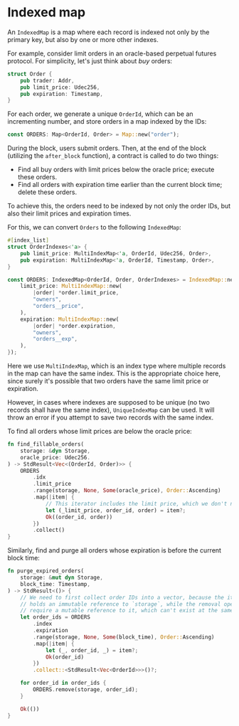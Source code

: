 # Indexed map

An `IndexedMap` is a map where each record is indexed not only by the primary key, but also by one or more other indexes.

For example, consider limit orders in an oracle-based perpetual futures protocol. For simplicity, let's just think about _buy_ orders:

```rust
struct Order {
    pub trader: Addr,
    pub limit_price: Udec256,
    pub expiration: Timestamp,
}
```

For each order, we generate a unique `OrderId`, which can be an incrementing number, and store orders in a map indexed by the IDs:

```rust
const ORDERS: Map<OrderId, Order> = Map::new("order");
```

During the block, users submit orders. Then, at the end of the block (utilizing the `after_block` function), a contract is called to do two things:

- Find all buy orders with limit prices below the oracle price; execute these orders.
- Find all orders with expiration time earlier than the current block time; delete these orders.

To achieve this, the orders need to be indexed by not only the order IDs, but also their limit prices and expiration times.

For this, we can convert `Orders` to the following `IndexedMap`:

```rust
#[index_list]
struct OrderIndexes<'a> {
    pub limit_price: MultiIndexMap<'a, OrderId, Udec256, Order>,
    pub expiration: MultiIndexMap<'a, OrderId, Timestamp, Order>,
}

const ORDERS: IndexedMap<OrderId, Order, OrderIndexes> = IndexedMap::new("orders", OrderIndexes {
    limit_price: MultiIndexMap::new(
        |order| *order.limit_price,
        "owners",
        "orders__price",
    ),
    expiration: MultiIndexMap::new(
        |order| *order.expiration,
        "owners",
        "orders__exp",
    ),
});
```

Here we use `MultiIndexMap`, which is an index type where multiple records in the map can have the same index. This is the appropriate choice here, since surely it's possible that two orders have the same limit price or expiration.

However, in cases where indexes are supposed to be unique (no two records shall have the same index), `UniqueIndexMap` can be used. It will throw an error if you attempt to save two records with the same index.

To find all orders whose limit prices are below the oracle price:

```rust
fn find_fillable_orders(
    storage: &dyn Storage,
    oracle_price: Udec256.
) -> StdResult<Vec<(OrderId, Order)>> {
    ORDERS
        .idx
        .limit_price
        .range(storage, None, Some(oracle_price), Order::Ascending)
        .map(|item| {
            // This iterator includes the limit price, which we don't need.
            let (_limit_price, order_id, order) = item?;
            Ok((order_id, order))
        })
        .collect()
}
```

Similarly, find and purge all orders whose expiration is before the current block time:

```rust
fn purge_expired_orders(
    storage: &mut dyn Storage,
    block_time: Timestamp,
) -> StdResult<()> {
    // We need to first collect order IDs into a vector, because the iteration
    // holds an immutable reference to `storage`, while the removal operations
    // require a mutable reference to it, which can't exist at the same time.
    let order_ids = ORDERS
        .index
        .expiration
        .range(storage, None, Some(block_time), Order::Ascending)
        .map(|item| {
            let (_, order_id, _) = item?;
            Ok(order_id)
        })
        .collect::<StdResult<Vec<OrderId>>>()?;

    for order_id in order_ids {
        ORDERS.remove(storage, order_id);
    }

    Ok(())
}
```
